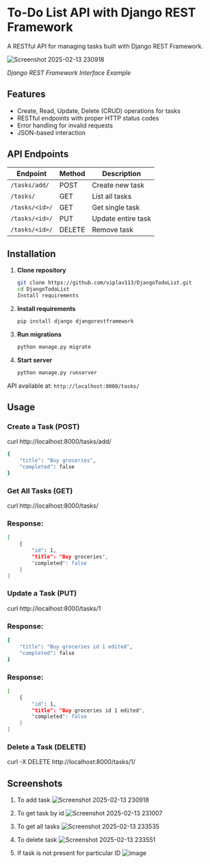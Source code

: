 # To-Do List API with Django REST Framework

A RESTful API for managing tasks built with Django REST Framework.

![Screenshot 2025-02-13 230918](https://github.com/user-attachments/assets/a02481f3-9816-47d9-bcfe-972780eea469)
 
 *Django REST Framework Interface Example*

## Features

- Create, Read, Update, Delete (CRUD) operations for tasks
- RESTful endpoints with proper HTTP status codes
- Error handling for invalid requests
- JSON-based interaction

## API Endpoints

| Endpoint          | Method | Description                      |
|-------------------|--------|----------------------------------|
| `/tasks/add/`     | POST   | Create new task                  |
| `/tasks/`         | GET    | List all tasks                   |
| `/tasks/<id>/`    | GET    | Get single task                  |
| `/tasks/<id>/`    | PUT    | Update entire task               |
| `/tasks/<id>/`    | DELETE | Remove task                      |

## Installation

1. **Clone repository**
   ```bash
   git clone https://github.com/viplav113/DjangoTodoList.git
   cd DjangoTodoList
   Install requirements
   
2. **Install requirements**
    ```bash
    pip install django djangorestframework
    ```
3. **Run migrations**
    ```bash
    python manage.py migrate
    ```
4. **Start server**
    ```bash
    python manage.py runserver
    ```
API available at: `http://localhost:8000/tasks/`

## Usage

### Create a Task (POST)
curl http://localhost:8000/tasks/add/
```bash
{
    "title": "Buy groceries",
    "completed": false
}
```
### Get All Tasks (GET)
curl http://localhost:8000/tasks/
### Response:
```bash
[
    {
        "id": 1,
        "title": "Buy groceries",
        "completed": false
    }
]
```
### Update a Task (PUT)
curl http://localhost:8000/tasks/1
### Response:
```bash
{
    "title": "Buy groceries id 1 edited",
    "completed": false
}
```

### Response:
```bash
[
    {
        "id": 1,
        "title": "Buy groceries id 1 edited",
        "completed": false
    }
]
```

### Delete a Task (DELETE)

curl -X DELETE http://localhost:8000/tasks/1/

## Screenshots
1. To add task
![Screenshot 2025-02-13 230918](https://github.com/user-attachments/assets/75994dae-3b4f-4840-907d-710e15e294d8)

2. To get task by id
![Screenshot 2025-02-13 231007](https://github.com/user-attachments/assets/7a008671-52cd-4f63-9634-ada23eacab87)

3. To get all tasks
![Screenshot 2025-02-13 233535](https://github.com/user-attachments/assets/06df0d05-5f4b-4565-8d31-3482c995ff45)

4. To delete task
![Screenshot 2025-02-13 233551](https://github.com/user-attachments/assets/2a000bc7-0411-43e2-bed8-c52e1b355bf7)

5. If task is not present for particular ID 
![image](https://github.com/user-attachments/assets/700ad3e1-4177-4218-9887-acacd33eb7b3)



